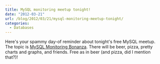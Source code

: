```yaml
---
title: MySQL monitoring meetup tonight!
date: "2012-03-21"
url: /blog/2012/03/21/mysql-monitoring-meetup-tonight/
categories:
  - Databases
---
```

Here's your spammy day-of reminder about tonight's free MySQL meetup. The topic is [MySQL Monitoring Bonanza][1]. There will be beer, pizza, pretty charts and graphs, and friends. Free as in beer (and pizza, did I mention that?)!

 [1]: http://www.meetup.com/Central-Virginia-MySQL-Meetup/events/53029362/
